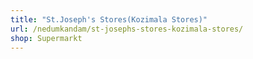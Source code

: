 ```yaml
---
title: "St.Joseph's Stores(Kozimala Stores)"
url: /nedumkandam/st-josephs-stores-kozimala-stores/
shop: Supermarkt
---
```

